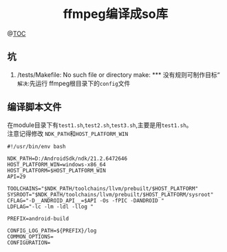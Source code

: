 # <center>ffmpeg编译成so库<center>
@[TOC](ffmpeg编译成so库)

## 坑

1. /tests/Makefile: No such file or directory make: *** 没有规则可制作目标“  
   `解决`:先运行 ffmpeg根目录下的`config`文件

## 编译脚本文件

在module目录下有`test1.sh`,`test2.sh`,`test3.sh`,主要是用`test1.sh`。  
注意记得修改 `NDK_PATH`和`HOST_PLATFORM_WIN`

```
#!/usr/bin/env bash

NDK_PATH=D:/AndroidSdk/ndk/21.2.6472646
HOST_PLATFORM_WIN=windows-x86_64
HOST_PLATFORM=$HOST_PLATFORM_WIN
API=29

TOOLCHAINS="$NDK_PATH/toolchains/llvm/prebuilt/$HOST_PLATFORM"
SYSROOT="$NDK_PATH/toolchains/llvm/prebuilt/$HOST_PLATFORM/sysroot"
CFLAG="-D__ANDROID_API__=$API -Os -fPIC -DANDROID "
LDFLAG="-lc -lm -ldl -llog "

PREFIX=android-build

CONFIG_LOG_PATH=${PREFIX}/log
COMMON_OPTIONS=
CONFIGURATION=
```


